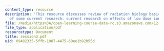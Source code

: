 ```yaml
---
content_type: resource
description: 'This resource discusses review of radiation biology basics and Examples
  of some current research: current research on effects of low dose ionizing radiation.'
file: /media/https%3A/open-learning-course-data-rc.s3.amazonaws.com/12-091-radon-research-in-multidisciplines-a-review-january-iap-2007/094023355ffb1087447560ee1b92b55d_session3.pdf
file_type: application/pdf
resourcetype: Document
title: session3.pdf
uid: 09402335-5ffb-1087-4475-60ee1b92b55d
---
```


